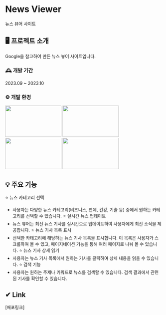 # News Viewer
뉴스 뷰어 사이트

## 🖥 프로젝트 소개
Google을 참고하여 만든 뉴스 뷰어 사이트입니다.
<br>

### 🕰 개발 기간
2023.09 ~ 2023.10

### ⚙ 개발 환경
<img src="https://github.com/hong-311/news-project/assets/136770134/405b0940-0a73-4aa7-a364-690bbb526f1f"  width="180" height="100">
<img src="https://github.com/hong-311/news-project/assets/136770134/a3140fbd-93b7-4c55-b7c3-a1d7d59c6bdb"  width="180" height="100">
<img src="https://github.com/hong-311/news-project/assets/136770134/d5e071f0-1995-44f9-8446-2b9f286b64ad"  width="180" height="100">
<img src="https://github.com/hong-311/news-project/assets/136770134/8dfc7240-4b31-4748-b144-479c226e7ad4"  width="180" height="100">

## 💡 주요 기능
⭐ 뉴스 카테고리 선택
- 사용자는 다양한 뉴스 카테고리(비즈니스, 연예, 건강, 기술 등) 중에서 원하는 카테고리를 선택할 수 있습니다.
⭐ 실시간 뉴스 업데이트
- 뉴스 뷰어는 최신 뉴스 기사를 실시간으로 업데이트하여 사용자에게 최신 소식을 제공합니다.
⭐ 뉴스 기사 목록 표시
- 선택한 카테고리에 해당하는 뉴스 기사 목록을 표시합니다. 이 목록은 사용자가 스크롤하여 볼 수 있고, 페이지네이션 기능을 통해 여러 페이지로 나눠 볼 수 있습니다.
⭐ 뉴스 기사 상세 읽기
- 사용자는 뉴스 기사 목록에서 원하는 기사를 클릭하여 상세 내용을 읽을 수 있습니다. 
⭐ 검색 기능
- 사용자는 원하는 주제나 키워드로 뉴스를 검색할 수 있습니다. 검색 결과에서 관련된 기사를 확인할 수 있습니다.

## ✔ Link
[배포링크]










